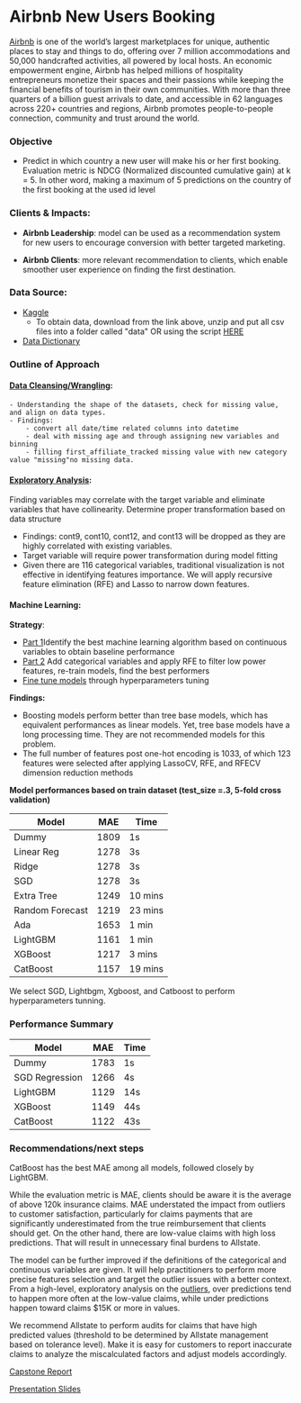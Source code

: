 # Airbnb New Users Booking

[Airbnb](www.allstate.com) is one of the world’s largest marketplaces for unique, authentic places to stay and things to do, offering over 7 million accommodations and 50,000 handcrafted activities, all powered by local hosts. An economic empowerment engine, Airbnb has helped millions of hospitality entrepreneurs monetize their spaces and their passions while keeping the financial benefits of tourism in their own communities. With more than three quarters of a billion guest arrivals to date, and accessible in 62 languages across 220+ countries and regions, Airbnb promotes people-to-people connection, community and trust around the world.

### Objective
- Predict in which country a new user will make his or her first booking. Evaluation metric is NDCG (Normalized discounted cumulative gain) at k = 5. In other word, making a maximum of 5 predictions on the country of the first booking at the used id level

### Clients & Impacts:

- **Airbnb Leadership**: model can be used as a recommendation system for new users to encourage conversion with better targeted marketing.


- **Airbnb Clients**: more relevant recommendation to clients, which enable smoother user experience on finding the first destination.

### Data Source:
- [Kaggle](https://www.kaggle.com/c/airbnb-recruiting-new-user-bookings/data)
    - To obtain data, download from the link above, unzip and put all csv files into a folder called "data" OR using the script [HERE](https://github.com/sittingman/airbnb_booking/blob/master/0.obtain_data.ipynb)
- [Data Dictionary](https://github.com/sittingman/airbnb_booking/blob/master/data_dict.ipynb)

### Outline of Approach

   #### [Data Cleansing/Wrangling](https://github.com/sittingman/allstate_insure/blob/master/1.data_wrangling.ipynb): 
    - Understanding the shape of the datasets, check for missing value, and align on data types.
    - Findings: 
        - convert all date/time related columns into datetime
        - deal with missing age and through assigning new variables and binning
        - filling first_affiliate_tracked missing value with new category value "missing"no missing data. 

#### [Exploratory Analysis](https://github.com/sittingman/allstate_insure/blob/master/2.exploratory.ipynb): 
Finding variables may correlate with the target variable and eliminate variables that have collinearity. Determine proper transformation based on data structure
- Findings: cont9, cont10, cont12, and cont13 will be dropped as they are highly correlated with existing variables.
- Target variable will require power transformation during model fitting
- Given there are 116 categorical variables, traditional visualization is not effective in identifying features importance. We will apply recursive feature elimination (RFE) and Lasso to narrow down features.
    
#### Machine Learning: 
**Strategy**:
- [Part 1](https://github.com/sittingman/allstate_insure/blob/master/3.ML_p1.ipynb)Identify the best machine learning algorithm based on continuous variables to obtain baseline performance
- [Part 2](https://github.com/sittingman/allstate_insure/blob/master/3.ML_p2.ipynb) Add categorical variables and apply RFE to filter low power features, re-train models, find the best performers
- [Fine tune models](https://github.com/sittingman/allstate_insure/blob/master/4.submit.ipynb) through hyperparameters tuning
    
**Findings:**
- Boosting models perform better than tree base models, which has equivalent performances as linear models. Yet, tree base models have a long processing time. They are not recommended models for this problem.
- The full number of features post one-hot encoding is 1033, of which 123 features were selected after applying LassoCV, RFE, and RFECV dimension reduction methods

**Model performances based on train dataset (test_size =.3, 5-fold cross validation)**

| Model | MAE | Time |
| ---- | ---- | ---- |
|Dummy | 1809 | 1s |
|Linear Reg | 1278 | 3s |
|Ridge | 1278 | 3s|
|SGD | 1278 | 3s|
|Extra Tree | 1249 | 10 mins|
|Random Forecast | 1219 | 23 mins|
|Ada | 1653 | 1 min |
|LightGBM | 1161 | 1 min |
|XGBoost | 1217 | 3 mins |
|CatBoost | 1157 | 19 mins |

We select SGD, Lightbgm, Xgboost, and Catboost to perform hyperparameters tunning.

### Performance Summary

| Model | MAE | Time |
| - | - | - |
|Dummy | 1783 | 1s |
|SGD Regression | 1266 | 4s |
|LightGBM | 1129 | 14s |
|XGBoost | 1149 | 44s |
|CatBoost | 1122| 43s|


### Recommendations/next steps

CatBoost has the best MAE among all models, followed closely by LightGBM.

While the evaluation metric is MAE, clients should be aware it is the average of above 120k insurance claims. MAE understated the impact from outliers to customer satisfaction, particularly for claims payments that are significantly underestimated from the true reimbursement that clients should get. On the other hand, there are low-value claims with high loss predictions. That will result in unnecessary final burdens to Allstate.

The model can be further improved if the definitions of the categorical and continuous variables are given. It will help practitioners to perform more precise features selection and target the outlier issues with a better context. From a high-level, exploratory analysis on the [outliers](https://github.com/sittingman/allstate_insure/blob/master/3.ML-outliers.ipynb), over predictions tend to happen more often at the low-value claims, while under predictions happen toward claims $15K or more in values.

We recommend Allstate to perform audits for claims that have high predicted values (threshold to be determined by Allstate management based on tolerance level). Make it is easy for customers to report inaccurate claims to analyze the miscalculated factors and adjust models accordingly.


[Capstone Report](https://github.com/sittingman/allstate_insure/blob/master/capstone_report_allstate.pdf)

[Presentation Slides](https://github.com/sittingman/allstate_insure/blob/master/allstate_present.pdf)